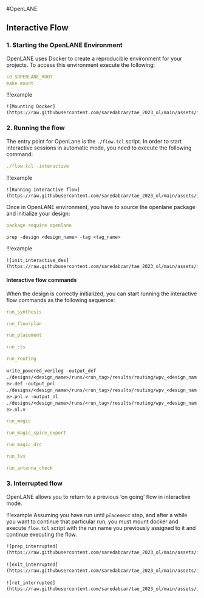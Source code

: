 #OpenLANE

## Interactive Flow

### 1. Starting the OpenLANE Environment

OpenLANE uses Docker to create a reproducible environment for your projects. To access this environment execute the following:

```yaml 
cd $OPENLANE_ROOT
make mount
```

!!!example
	
	![Mounting Docker](https://raw.githubusercontent.com/saredabcar/tae_2023_ol/main/assets/images/mounting_docker.png)

### 2. Running the flow

The entry point for OpenLane is the `./flow.tcl` script. 
In order to start interactive sessions in automatic mode, you need to execute the following command:

```yaml
./flow.tcl -interactive
```

!!!example
	
	![Running Interactive flow](https://raw.githubusercontent.com/saredabcar/tae_2023_ol/main/assets/images/running_interactive_flow.png)
	
Once in OpenLANE environment, you have to source the openlane package and initialize your design:

```yaml
package require openlane
```

`prep -design <design_name> -tag <tag_name>`

!!!example
	
	![init_interactive_des](https://raw.githubusercontent.com/saredabcar/tae_2023_ol/main/assets/images/init_interactive_design.png)
	
#### Interactive flow commands

When the design is correctly initialized, you can start running the interactive flow commands as the following sequence:

```yaml
run_synthesis
```

```yaml
run_floorplan
```

```yaml
run_placement
```

```yaml
run_cts
```

```yaml
run_routing
```

`write_powered_verilog -output_def ./designs/<design_name>/runs/<run_tag>/results/routing/wpv_<design_name>.def -output_pnl ./designs/<design_name>/runs/<run_tag>/results/routing/wpv_<design_name>.pnl.v -output_nl ./designs/<design_name>/runs/<run_tag>/results/routing/wpv_<design_name>.nl.v`

```yaml
run_magic
```

```yaml
run_magic_spice_export
```

```yaml
run_magic_drc
```

```yaml
run_lvs
```

```yaml
run_antenna_check
```

### 3. Interrupted flow

OpenLANE allows you to return to a previous ‘on going’ flow in interactive mode.

!!!example
	Assuming you have run until _`placement`_ step, and after a while you want to continue that particular run, you must mount docker and execute `flow.tcl` script with the run name you previously assigned to it and continue executing the flow.

	![prep_interrupted](https://raw.githubusercontent.com/saredabcar/tae_2023_ol/main/assets/images/prep_interrupted.png)
	
	![exit_interrupted](https://raw.githubusercontent.com/saredabcar/tae_2023_ol/main/assets/images/prep_interrupted.png)

	![ret_interrupted](https://raw.githubusercontent.com/saredabcar/tae_2023_ol/main/assets/images/ret_interrupted.png)

